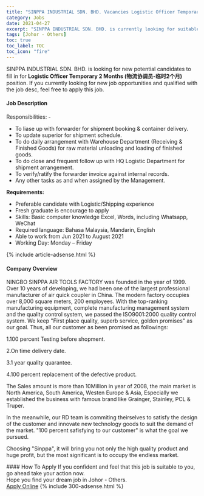 ```yaml
---
title: "SINPPA INDUSTRIAL SDN. BHD. Vacancies Logistic Officer Temporary 2 Months (物流协调员-临时2个月)" 
category: Jobs 
date: 2021-04-27 
excerpt: "SINPPA INDUSTRIAL SDN. BHD. is currently looking for suitable person to fill in the Logistic Officer Temporary 2 Months (物流协调员-临时2个月) which based in Johor - Others" 
tags: [Johor - Others] 
toc: true 
toc_label: TOC 
toc_icon: "fire" 
--- 
```


<p>SINPPA INDUSTRIAL SDN. BHD. is looking for new potential candidates to fill in for <b>Logistic Officer Temporary 2 Months (物流协调员-临时2个月)</b> position. If you currently looking for new job opportunities and qualified with the job desc, feel free to apply this job.
</p><div><div><h4>Job Description</h4></div><div><div><span><div><p><span>Responsibilities: -</span></p><ul><li><span>To liase up with forwarder for shipment booking &amp; container delivery.</span></li><li><span>To update superior for shipment schedule.</span></li><li><span>To do daily arrangement with Warehouse Department (Receiving &amp; Finished Goods) for raw material unloading and loading of finished goods.&#160;</span></li><li><span>To do close and frequent follow up with HQ Logistic Department for shipment arrangement.</span></li><li><span>To verify/ratify the forwarder invoice against internal records.</span></li><li><span>Any other tasks as and when assigned by the Management.</span></li></ul><p><strong>Requirements:</strong></p><ul><li><span>Preferable candidate with Logistic/Shipping experience</span></li><li><span>Fresh graduate is encourage to apply</span></li><li><span>Skills: Basic computer knowledge Excel, Words, including Whatsapp, WeChat</span></li><li><span>Required language: Bahasa Malaysia, Mandarin, English</span></li><li><span>Able to work from Jun 2021 to August 2021</span></li><li><span>Working Day: Monday &#8211; Friday</span></li></ul></div></span></div></div></div> 
{% include article-adsense.html %} 
<div><div><h4>Company Overview</h4></div><div><div><span><div><p>NINGBO SINPPA AIR TOOLS FACTORY&#160;was founded in the year of 1999. Over 10 years of developing, we had been one of the largest professional manufacturer of air quick coupler in China. The modern factory occupies over 8,000 square meters, 200 employees. With the top-ranking manufacturing equipment, complete manufacturing management system and the quality control system, we passed the ISO9001:2000 quality control system. We keep "First place quality, superb service, golden promises" as our goal. Thus, all our customer as been promised as followings:</p><p>1.100 percent Testing before shopment.</p><p>2.On time delivery date.</p><p>3.1 year quality quarantee.</p><p>4.100 percent replacement of the defective product.</p><p>The Sales amount is more than 10Million in year of 2008, the main market is North America, South America, Westen Europe &amp; Asia, Especially&#160;we established the business with famous brand like Grainger, Stainley, PCL &amp; Truper.</p><p>In the meanwhile, our RD team is commiting theirselves to satisfy the design of the customer and innovate new technology goods to suit the demand of the market. "100 percent safisfying to our customer" is what the goal we pursued.</p><p>Choosing "Sinppa", it will bring you not only the high quality product and huge profit, but the most significant is to occupy the endless market.</p></div></span></div></div></div> 
#### How To Apply 
If you confident and feel that this job is suitable to you, go ahead take your action now. <br/> 
Hope you find your dream job in Johor - Others. <br/> 
<a href="https://www.jobstreet.com.my/en/job/logistic-officer-temporary-2-months-物流协调员-临时2个月-4549642?jobId=jobstreet-my-job-4549642&" class="btn btn--info" target="_blank" rel="nofollow noopenner">Apply Online</a> 
{% include 300-adsense.html %} 